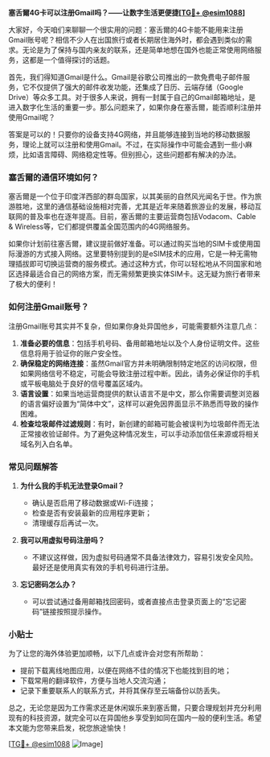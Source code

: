 **塞舌爾4G卡可以注册Gmail吗？——让数字生活更便捷[[TG💪+ @esim1088](https://t.me/s/esim1088)]**

大家好，今天咱们来聊聊一个很实用的问题：塞舌爾的4G卡能不能用来注册Gmail账号呢？相信不少人在出国旅行或者长期居住海外时，都会遇到类似的需求。无论是为了保持与国内亲友的联系，还是简单地想在国外也能正常使用网络服务，这都是一个值得探讨的话题。

首先，我们得知道Gmail是什么。Gmail是谷歌公司推出的一款免费电子邮件服务，它不仅提供了强大的邮件收发功能，还集成了日历、云端存储（Google Drive）等众多工具。对于很多人来说，拥有一封属于自己的Gmail邮箱地址，是进入数字化生活的重要一步。那么问题来了，如果你身在塞舌爾，能否顺利注册并使用Gmail呢？

答案是可以的！只要你的设备支持4G网络，并且能够连接到当地的移动数据服务，理论上就可以注册和使用Gmail。不过，在实际操作中可能会遇到一些小麻烦，比如语言障碍、网络稳定性等。但别担心，这些问题都有解决的办法。

### 塞舌爾的通信环境如何？

塞舌爾是一个位于印度洋西部的群岛国家，以其美丽的自然风光闻名于世。作为旅游胜地，这里的通信基础设施相对完善，尤其是近年来随着旅游业的发展，移动互联网的普及率也在逐年提高。目前，塞舌爾的主要运营商包括Vodacom、Cable & Wireless等，它们都提供覆盖全国范围内的4G网络服务。

如果你计划前往塞舌爾，建议提前做好准备。可以通过购买当地的SIM卡或使用国际漫游的方式接入网络。这里要特别提到的是eSIM技术的应用，它是一种无需物理插拔即可切换运营商的服务模式。通过这种方式，你可以轻松地从不同国家和地区选择最适合自己的网络方案，而无需频繁更换实体SIM卡。这无疑为旅行者带来了极大的便利！

### 如何注册Gmail账号？

注册Gmail账号其实并不复杂，但如果你身处异国他乡，可能需要额外注意几点：

1. **准备必要的信息**：包括手机号码、备用邮箱地址以及个人身份证明文件。这些信息将用于验证你的账户安全性。
2. **确保稳定的网络连接**：虽然Gmail官方并未明确限制特定地区的访问权限，但如果网络信号不稳定，可能会导致注册过程中断。因此，请务必保证你的手机或平板电脑处于良好的信号覆盖区域内。
3. **语言设置**：如果当地运营商提供的默认语言不是中文，那么你需要调整浏览器的语言偏好设置为“简体中文”，这样可以避免因界面显示不熟悉而导致的操作困难。
4. **检查垃圾邮件过滤规则**：有时，新创建的邮箱可能会被误判为垃圾邮件而无法正常接收验证邮件。为了避免这种情况发生，可以手动添加信任来源或将相关域名列入白名单。

### 常见问题解答

1. **为什么我的手机无法登录Gmail？**
   - 确认是否启用了移动数据或Wi-Fi连接；
   - 检查是否有安装最新的应用程序更新；
   - 清理缓存后再试一次。

2. **我可以用虚拟号码注册吗？**
   - 不建议这样做，因为虚拟号码通常不具备法律效力，容易引发安全风险。最好还是使用真实有效的手机号码进行注册。

3. **忘记密码怎么办？**
   - 可以尝试通过备用邮箱找回密码，或者直接点击登录页面上的“忘记密码”链接按照提示操作。

### 小贴士

为了让您的海外体验更加顺畅，以下几点或许会对您有所帮助：
- 提前下载离线地图应用，以便在网络不佳的情况下也能找到目的地；
- 下载常用的翻译软件，方便与当地人交流沟通；
- 记录下重要联系人的联系方式，并将其保存至云端备份以防丢失。

总之，无论您是因为工作需求还是休闲娱乐来到塞舌爾，只要合理规划并充分利用现有的科技资源，就完全可以在异国他乡享受到如同在国内一般的便利生活。希望本文能为您带来启发，祝您旅途愉快！

[[TG💪+ @esim1088](https://t.me/s/esim1088) ![Image](https://i.postimg.cc/4NQfJmqS/Snipaste-2025-05-13-00-14-12.png)]